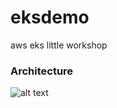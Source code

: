# eksdemo
aws eks little workshop

### Architecture

![alt text](https://eksworkshop.com/images/3-service-animated.gif)
